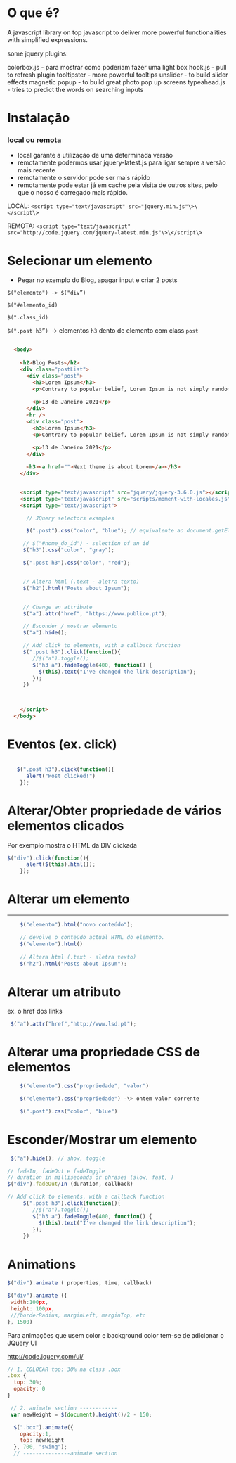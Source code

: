 # O que é?

A javascript library on top javascript to deliver more powerful functionalities with simplified expressions.

some jquery plugins:

colorbox.js - para mostrar como poderiam fazer uma light box
hook.js - pull to refresh plugin
tooltipster - more powerful tooltips
unslider - to build slider effects
magnetic popup - to build great photo pop up screens
typeahead.js - tries to predict the words on searching inputs

# Instalação

### local ou remota

- local garante a utilização de uma determinada versão 
- remotamente podermos usar jquery-latest.js para ligar sempre a versão mais recente
- remotamente o servidor pode ser mais rápido
- remotamente pode estar já em cache pela visita de outros sites, pelo que o nosso é carregado mais rápido.

LOCAL: 
`<script type="text/javascript" src="jquery.min.js"\>\</script\>`

REMOTA: 
`<script type="text/javascript" src="http://code.jquery.com/jquery-latest.min.js"\>\</script\>`

# Selecionar um elemento

- Pegar no exemplo do Blog, apagar input e criar 2 posts

`$("elemento") -> $("div”)`

`$("#elemento_id)`

`$(".class_id)`

`$(".post h3”) `-\> elementos `h3` dento de elemento com class `post`

```html

  <body>
  
    <h2>Blog Posts</h2>
    <div class="postList">
      <div class="post">
        <h3>Lorem Ipsum</h3>
        <p>Contrary to popular belief, Lorem Ipsum is not simply random text. It has roots in a piece of classical Latin literature from 45 BC, making it over 2000 years old. Richard McClintock, a Latin professor at Hampden-Sydney College in Virginia, looked up one of the more obscure Latin words</p>
        
        <p>13 de Janeiro 2021</p>
      </div>
      <hr />
      <div class="post">
        <h3>Lorem Ipsum</h3>
        <p>Contrary to popular belief, Lorem Ipsum is not simply random text. It has roots in a piece of classical Latin literature from 45 BC, making it over 2000 years old. Richard McClintock, a Latin professor at Hampden-Sydney College in Virginia, looked up one of the more obscure Latin words</p>
        
        <p>13 de Janeiro 2021</p>
      </div>

      <h3><a href="">Next theme is about Lorem</a></h3>
    </div>


    <script type="text/javascript" src="jquery/jquery-3.6.0.js"></script>
    <script type="text/javascript" src="scripts/moment-with-locales.js"></script>
    <script type="text/javascript">

      // JQuery selectors examples

      $(".post").css("color", "blue"); // equivalente ao document.getElementsByClass("post")[0]

     // $("#nome_do_id") - selection of an id
     $("h3").css("color", "gray");

     $(".post h3").css("color", "red");


     // Altera html (.text - aletra texto)
     $("h2").html("Posts about Ipsum");


     // Change an attribute
     $("a").attr("href", "https://www.publico.pt");

     // Esconder / mostrar elemento
     $("a").hide();

     // Add click to elements, with a callback function
     $(".post h3").click(function(){
        //$("a").toggle();
        $("h3 a").fadeToggle(400, function() {
          $(this).text("I've changed the link description");
        });
     })



    </script>
  </body>

```

# Eventos (ex. click) 

```js

   $(".post h3").click(function(){
      alert("Post clicked!")
    });

```

# Alterar/Obter propriedade de vários elementos clicados

Por exemplo mostra o HTML da DIV clickada

```js
$("div").click(function(){
      alert($(this).html());
    });
```

# Alterar um elemento
-------------------


```js
	$("elemento").html("novo conteúdo");

	// devolve o conteúdo actual HTML do elemento.
	$("elemento").html()
	
	// Altera html (.text - aletra texto)
	$("h2").html("Posts about Ipsum");
```

# Alterar um atributo

ex. o href dos links

```js
 $("a").attr("href","http://www.lsd.pt");
```

# Alterar uma propriedade CSS de elementos


```js
	$("elemento").css("propriedade", "valor")

	$("elemento").css("propriedade") -\> ontem valor corrente

	$(".post").css("color", "blue")
```

# Esconder/Mostrar um elemento 

```js
 $("a").hide(); // show, toggle
```


```js
// fadeIn, fadeOut e fadeToggle
// duration in milliseconds or phrases (slow, fast, )
$("div").fadeOut/In (duration, callback)

// Add click to elements, with a callback function
     $(".post h3").click(function(){
        //$("a").toggle();
        $("h3 a").fadeToggle(400, function() {
          $(this).text("I've changed the link description");
        });
     })
```

# Animations
```javascript
$("div").animate ( properties, time, callback)

$("div").animate ({
 width:100px,
 height: 100px,
 ///borderRadius, marginLeft, marginTop, etc
}, 1500)
```

Para animações que usem color e background color tem-se de adicionar o JQuery UI

<http://code.jquery.com/ui/>

```js
// 1. COLOCAR top: 30% na class .box 
.box {
  top: 30%;
  opacity: 0
}

 // 2. animate section ------------
 var newHeight = $(document).height()/2 - 150;

  $(".box").animate({
    opacity:1,
    top: newHeight
  }, 700, "swing");
  // ---------------animate section 


```

